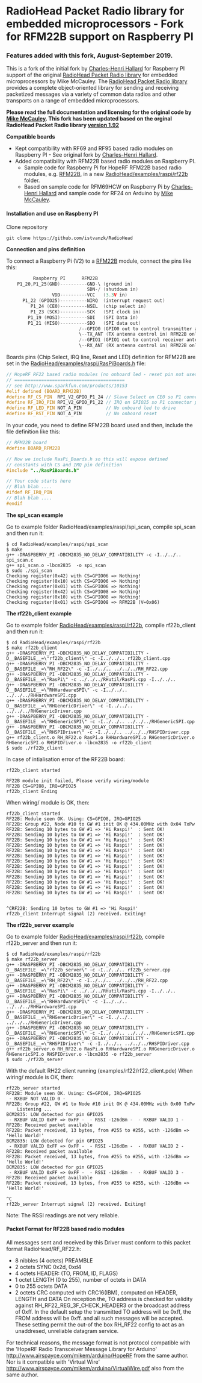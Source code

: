 RadioHead Packet Radio library for embedded microprocessors - Fork for RFM22B support on Raspberry PI
====================================================================================================

### Features added with this fork, August-September 2019.

This is a fork of the initial fork by [Charles-Henri Hallard][1] for Raspberry PI support of the original [RadioHead Packet Radio library][2] for embedded microprocessors by Mike McCauley. The [RadioHead Packet Radio library][2] provides a complete object-oriented library for sending and receiving packetized messages via a variety of common data radios and other transports on a range of embedded microprocessors.

**Please read the full documentation and licensing for the original code by [Mike McCauley][2]. This fork has been updated based on the orginal RadioHead Packet Radio library [version 1.92][3]**


**Compatible boards**

- Kept compatibility with RF69 and RF95 based radio modules on Raspberry PI - See original fork by [Charles-Henri Hallard][1].
- Added compatibility with RFM22B based radio modules on Raspberry PI.
  - Sample code for Raspberry Pi for HopeRF RFM22B based radio modules, e.g. [RFM22B][4], in a new [RadioHead/examples/raspi/rf22b][5] folder.
  - Based on sample code for RFM69HCW on Raspberry Pi by [Charles-Henri Hallard][1] and sample code for RF24 on Arduino by [Mike McCauley][3].


#### Installation and use on Raspberry PI

Clone repository
```shell
git clone https://github.com/istvanzk/RadioHead
```

**Connection and pins definition**

To connect a Raspberry Pi (V2) to a [RFM22B][4] module, connect the pins like this:

```cpp
          Raspberry PI      RFM22B
    P1_20,P1_25(GND)----------GND-\ (ground in)
                              SDN-/ (shutdown in)
                 VDD----------VCC   (3.3V in)
      P1_22 (GPIO25)----------NIRQ  (interrupt request out)
         P1_24 (CE0)----------NSEL  (chip select in)
         P1_23 (SCK)----------SCK   (SPI clock in)
        P1_19 (MOSI)----------SDI   (SPI Data in)
        P1_21 (MISO)----------SDO   (SPI data out)
                           /--GPIO0 (GPIO0 out to control transmitter antenna TX_ANT)
                           \--TX_ANT (TX antenna control in) RFM22B only
                           /--GPIO1 (GPIO1 out to control receiver antenna RX_ANT)
                           \--RX_ANT (RX antenna control in) RFM22B only
```

Boards pins (Chip Select, IRQ line, Reset and LED) definition for RFM22B are set in the [RadioHead/examples/raspi/RasPiBoards.h][7] file:

```cpp
// HopeRF RF22 based radio modules (no onboard led - reset pin not used)
// =========================================
// see http://www.sparkfun.com/products/10153
#elif defined (BOARD_RFM22B)
#define RF_CS_PIN  RPI_V2_GPIO_P1_24 // Slave Select on CE0 so P1 connector pin #24
#define RF_IRQ_PIN RPI_V2_GPIO_P1_22 // IRQ on GPIO25 so P1 connector pin #22
#define RF_LED_PIN NOT_A_PIN	     // No onboard led to drive
#define RF_RST_PIN NOT_A_PIN		 // No onboard reset
```

In your code, you need to define RFM22B board used and then, include the file definition like this:

```cpp
// RFM22B board
#define BOARD_RFM22B

// Now we include RasPi_Boards.h so this will expose defined
// constants with CS and IRQ pin definition
#include "../RasPiBoards.h"

// Your code starts here
// Blah blah ....
#ifdef RF_IRQ_PIN
// Blah blah ....
#endif
```

**The spi_scan example**

Go to example folder RadioHead/examples/raspi/spi_scan, compile spi_scan and then run it:
```shell
$ cd RadioHead/examples/raspi/spi_scan
$ make
g++ -DRASPBERRY_PI -DBCM2835_NO_DELAY_COMPATIBILITY -c -I../../.. spi_scan.c
g++ spi_scan.o -lbcm2835  -o spi_scan
$ sudo ./spi_scan
Checking register(0x42) with CS=GPIO06 => Nothing!
Checking register(0x10) with CS=GPIO06 => Nothing!
Checking register(0x01) with CS=GPIO06 => Nothing!
Checking register(0x42) with CS=GPIO08 => Nothing!
Checking register(0x10) with CS=GPIO08 => Nothing!
Checking register(0x01) with CS=GPIO08 => RFM22B (V=0x06)
```

**The rf22b_client example**

Go to example folder [RadioHead/examples/raspi/rf22b][5], compile rf22b_client and then run it:
```shell
$ cd RadioHead/examples/raspi/rf22b
$ make rf22b_client
g++ -DRASPBERRY_PI -DBCM2835_NO_DELAY_COMPATIBILITY -D__BASEFILE__=\"rf22b_client\" -c -I../../.. rf22b_client.cpp
g++ -DRASPBERRY_PI -DBCM2835_NO_DELAY_COMPATIBILITY -D__BASEFILE__=\"RH_RF22\" -c -I../../.. ../../../RH_RF22.cpp
g++ -DRASPBERRY_PI -DBCM2835_NO_DELAY_COMPATIBILITY -D__BASEFILE__=\"RasPi\" -c ../../../RHutil/RasPi.cpp -I../../..
g++ -DRASPBERRY_PI -DBCM2835_NO_DELAY_COMPATIBILITY -D__BASEFILE__=\"RHHardwareSPI\" -c -I../../.. ../../../RHHardwareSPI.cpp
g++ -DRASPBERRY_PI -DBCM2835_NO_DELAY_COMPATIBILITY -D__BASEFILE__=\"RHGenericDriver\" -c -I../../.. ../../../RHGenericDriver.cpp
g++ -DRASPBERRY_PI -DBCM2835_NO_DELAY_COMPATIBILITY -D__BASEFILE__=\"RHGenericSPI\" -c -I../../.. ../../../RHGenericSPI.cpp
g++ -DRASPBERRY_PI -DBCM2835_NO_DELAY_COMPATIBILITY -D__BASEFILE__=\"RHSPIDriver\" -c -I../../.. ../../../RHSPIDriver.cpp
g++ rf22b_client.o RH_RF22.o RasPi.o RHHardwareSPI.o RHGenericDriver.o RHGenericSPI.o RHSPIDriver.o -lbcm2835 -o rf22b_client
$ sudo ./rf22b_client
```

In case of intialisation error of the RF22B board:
```shell
rf22b_client started

RF22B module init failed, Please verify wiring/module
RF22B CS=GPIO8, IRQ=GPIO25
rf22b_client Ending
```

When wiring/ module is OK, then:
```shell
rf22b_client started
RF22B: Module seen OK. Using: CS=GPIO8, IRQ=GPIO25
RF22B: Group #22, Node #10 to GW #1 init OK @ 434.00MHz with 0x04 TxPw
RF22B: Sending 10 bytes to GW #1 => 'Hi Raspi!'  : Sent OK!
RF22B: Sending 10 bytes to GW #1 => 'Hi Raspi!'  : Sent OK!
RF22B: Sending 10 bytes to GW #1 => 'Hi Raspi!'  : Sent OK!
RF22B: Sending 10 bytes to GW #1 => 'Hi Raspi!'  : Sent OK!
RF22B: Sending 10 bytes to GW #1 => 'Hi Raspi!'  : Sent OK!
RF22B: Sending 10 bytes to GW #1 => 'Hi Raspi!'  : Sent OK!
RF22B: Sending 10 bytes to GW #1 => 'Hi Raspi!'  : Sent OK!
RF22B: Sending 10 bytes to GW #1 => 'Hi Raspi!'  : Sent OK!
RF22B: Sending 10 bytes to GW #1 => 'Hi Raspi!'  : Sent OK!
RF22B: Sending 10 bytes to GW #1 => 'Hi Raspi!'  : Sent OK!
RF22B: Sending 10 bytes to GW #1 => 'Hi Raspi!'  : Sent OK!
RF22B: Sending 10 bytes to GW #1 => 'Hi Raspi!'  : Sent OK!
RF22B: Sending 10 bytes to GW #1 => 'Hi Raspi!'  : Sent OK!


^CRF22B: Sending 10 bytes to GW #1 => 'Hi Raspi!'
rf22b_client Interrupt signal (2) received. Exiting!
```

**The rf22b_server example**

Go to example folder [RadioHead/examples/raspi/rf22b][5], compile rf22b_server and then run it:
```shell
$ cd RadioHead/examples/raspi/rf22b
$ make rf22b_server
g++ -DRASPBERRY_PI -DBCM2835_NO_DELAY_COMPATIBILITY -D__BASEFILE__=\"rf22b_server\" -c -I../../.. rf22b_server.cpp
g++ -DRASPBERRY_PI -DBCM2835_NO_DELAY_COMPATIBILITY -D__BASEFILE__=\"RH_RF22\" -c -I../../.. ../../../RH_RF22.cpp
g++ -DRASPBERRY_PI -DBCM2835_NO_DELAY_COMPATIBILITY -D__BASEFILE__=\"RasPi\" -c ../../../RHutil/RasPi.cpp -I../../..
g++ -DRASPBERRY_PI -DBCM2835_NO_DELAY_COMPATIBILITY -D__BASEFILE__=\"RHHardwareSPI\" -c -I../../.. ../../../RHHardwareSPI.cpp
g++ -DRASPBERRY_PI -DBCM2835_NO_DELAY_COMPATIBILITY -D__BASEFILE__=\"RHGenericDriver\" -c -I../../.. ../../../RHGenericDriver.cpp
g++ -DRASPBERRY_PI -DBCM2835_NO_DELAY_COMPATIBILITY -D__BASEFILE__=\"RHGenericSPI\" -c -I../../.. ../../../RHGenericSPI.cpp
g++ -DRASPBERRY_PI -DBCM2835_NO_DELAY_COMPATIBILITY -D__BASEFILE__=\"RHSPIDriver\" -c -I../../.. ../../../RHSPIDriver.cpp
g++ rf22b_server.o RH_RF22.o RasPi.o RHHardwareSPI.o RHGenericDriver.o RHGenericSPI.o RHSPIDriver.o -lbcm2835 -o rf22b_server
$ sudo ./rf22b_server
```

With the default RH22 client running (examples/rf22/rf22_client.pde)
When wiring/ module is OK, then:
```shell
rf22b_server started
RF22B: Module seen OK. Using: CS=GPIO8, IRQ=GPIO25
 - RXBUF NOT VALID 0 -
RF22B: Group #22, GW #1 to Node #10 init OK @ 434.00MHz with 0x00 TxPw
	Listening ...
BCM2835: LOW detected for pin GPIO25
 - RXBUF VALID 0xFF => 0xFF -  - RSSI -126dBm -  - RXBUF VALID 1 -
RF22B: Received packet available
RF22B: Packet received, 13 bytes, from #255 to #255, with -126dBm => 'Hello World!'
BCM2835: LOW detected for pin GPIO25
 - RXBUF VALID 0xFF => 0xFF -  - RSSI -126dBm -  - RXBUF VALID 2 -
RF22B: Received packet available
RF22B: Packet received, 13 bytes, from #255 to #255, with -126dBm => 'Hello World!'
BCM2835: LOW detected for pin GPIO25
 - RXBUF VALID 0xFF => 0xFF -  - RSSI -126dBm -  - RXBUF VALID 3 -
RF22B: Received packet available
RF22B: Packet received, 13 bytes, from #255 to #255, with -126dBm => 'Hello World!'

^C
rf22b_server Interrupt signal (2) received. Exiting!
```

Note: The RSSI readings are not very reliable.


#### Packet Format for RF22B based radio modules

All messages sent and received by this Driver must conform to this packet format RadioHead/RF_RF22.h:
- 8 nibbles (4 octets) PREAMBLE
- 2 octets SYNC 0x2d, 0xd4
- 4 octets HEADER: (TO, FROM, ID, FLAGS)
- 1 octet LENGTH (0 to 255), number of octets in DATA
- 0 to 255 octets DATA
- 2 octets CRC computed with CRC16(IBM), computed on HEADER, LENGTH and DATA
On reception the, TO address is checked for validity against RH_RF22_REG_3F_CHECK_HEADER3 or the broadcast address of 0xff.
In the default setup the transmitted TO address will be 0xff, the FROM address will be 0xff.
and all such messages will be accepted.
These setting permit the out-of the box RH_RF22 config to act as an unaddresed, unreliable datagram service.

For technical reasons, the message format is not protocol compatible with the
'HopeRF Radio Transceiver Message Library for Arduino' http://www.airspayce.com/mikem/arduino/HopeRF from the same author. Nor is it compatible with
'Virtual Wire' http://www.airspayce.com/mikem/arduino/VirtualWire.pdf also from the same author.



[1]: https://github.com/hallard/RadioHead
[2]: http://www.airspayce.com/mikem/arduino/RadioHead/
[3]: http://www.airspayce.com/mikem/arduino/RadioHead/RadioHead-1.92.zip

[4]: https://www.sparkfun.com/products/12030
[5]: https://github.com/istvanzk/RadioHead/tree/master/examples/raspi/rf22b
[6]: https://github.com/istvanzk/RadioHead/tree/master/RH_RF22.h

[7]: https://github.com/istvanzk/RadioHead/tree/master/examples/raspi/RasPiBoards.h



